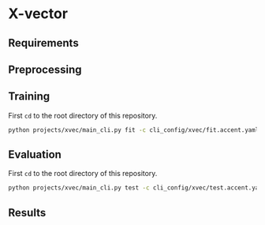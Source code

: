 # X-vector

## Requirements

## Preprocessing

## Training
First `cd` to the root directory of this repository.

```bash
python projects/xvec/main_cli.py fit -c cli_config/xvec/fit.accent.yaml
```

## Evaluation
First `cd` to the root directory of this repository.

```bash
python projects/xvec/main_cli.py test -c cli_config/xvec/test.accent.yaml --ckpt_path <ckpt_path>
```

## Results
